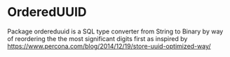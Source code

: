 OrderedUUID
==========

Package ordereduuid is a SQL type converter from String to Binary by
way of reordering the the most significant digits first as inspired by
https://www.percona.com/blog/2014/12/19/store-uuid-optimized-way/